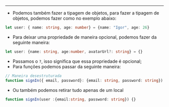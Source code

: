 ___
- Podemos também fazer a tipagem de objetos, para fazer a tipagem de objetos, podemos fazer como no exemplo abaixo:
```ts
let user: { name: string, age: number} = {name: "Igor", age: 26}
```
- Para deixar uma propriedade de maneira opcional, podemos fazer da seguinte maneira:
```ts
let user: {name: string, age:number, avatarUrl?: string} = {}
```
- Passamos o `?`, isso significa que essa propriedade é opcional;
- Para funções podemos passar da seguinte maneira:
```ts
// Maneira desestruturada
function signIn({ email, password}: {email: string, password: string})
```
- Ou também podemos retirar tudo apenas de um local
```ts
function signIn(user :{email:string, password: string}) {}
```
